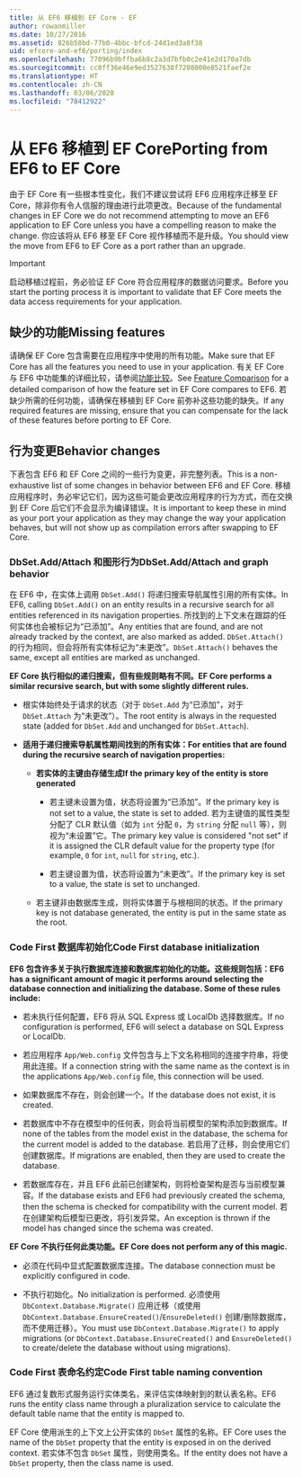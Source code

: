 ```yaml
---
title: 从 EF6 移植到 EF Core - EF
author: rowanmiller
ms.date: 10/27/2016
ms.assetid: 826b58bd-77b0-4bbc-bfcd-24d1ed3a8f38
uid: efcore-and-ef6/porting/index
ms.openlocfilehash: 77096b9bffba6b8c2a3d7bfb0c2e41e2d170a7db
ms.sourcegitcommit: cc0ff36e46e9ed3527638f7208000e8521faef2e
ms.translationtype: HT
ms.contentlocale: zh-CN
ms.lasthandoff: 03/06/2020
ms.locfileid: "78412922"
---
```

# <a name="porting-from-ef6-to-ef-core"></a><span data-ttu-id="c7db6-102">从 EF6 移植到 EF Core</span><span class="sxs-lookup"><span data-stu-id="c7db6-102">Porting from EF6 to EF Core</span></span>

<span data-ttu-id="c7db6-103">由于 EF Core 有一些根本性变化，我们不建议尝试将 EF6 应用程序迁移至 EF Core，除非你有令人信服的理由进行此项更改。</span><span class="sxs-lookup"><span data-stu-id="c7db6-103">Because of the fundamental changes in EF Core we do not recommend attempting to move an EF6 application to EF Core unless you have a compelling reason to make the change.</span></span>
<span data-ttu-id="c7db6-104">你应该将从 EF6 移至 EF Core 视作移植而不是升级。</span><span class="sxs-lookup"><span data-stu-id="c7db6-104">You should view the move from EF6 to EF Core as a port rather than an upgrade.</span></span>

> [!IMPORTANT]
> <span data-ttu-id="c7db6-105">启动移植过程前，务必验证 EF Core 符合应用程序的数据访问要求。</span><span class="sxs-lookup"><span data-stu-id="c7db6-105">Before you start the porting process it is important to validate that EF Core meets the data access requirements for your application.</span></span>

## <a name="missing-features"></a><span data-ttu-id="c7db6-106">缺少的功能</span><span class="sxs-lookup"><span data-stu-id="c7db6-106">Missing features</span></span>

<span data-ttu-id="c7db6-107">请确保 EF Core 包含需要在应用程序中使用的所有功能。</span><span class="sxs-lookup"><span data-stu-id="c7db6-107">Make sure that EF Core has all the features you need to use in your application.</span></span> <span data-ttu-id="c7db6-108">有关 EF Core 与 EF6 中功能集的详细比较，请参阅[功能比较](xref:efcore-and-ef6/index)。</span><span class="sxs-lookup"><span data-stu-id="c7db6-108">See [Feature Comparison](xref:efcore-and-ef6/index) for a detailed comparison of how the feature set in EF Core compares to EF6.</span></span> <span data-ttu-id="c7db6-109">若缺少所需的任何功能，请确保在移植到 EF Core 前弥补这些功能的缺失。</span><span class="sxs-lookup"><span data-stu-id="c7db6-109">If any required features are missing, ensure that you can compensate for the lack of these features before porting to EF Core.</span></span>

## <a name="behavior-changes"></a><span data-ttu-id="c7db6-110">行为变更</span><span class="sxs-lookup"><span data-stu-id="c7db6-110">Behavior changes</span></span>

<span data-ttu-id="c7db6-111">下表包含 EF6 和 EF Core 之间的一些行为变更，非完整列表。</span><span class="sxs-lookup"><span data-stu-id="c7db6-111">This is a non-exhaustive list of some changes in behavior between EF6 and EF Core.</span></span> <span data-ttu-id="c7db6-112">移植应用程序时，务必牢记它们，因为这些可能会更改应用程序的行为方式，而在交换到 EF Core 后它们不会显示为编译错误。</span><span class="sxs-lookup"><span data-stu-id="c7db6-112">It is important to keep these in mind as your port your application as they may change the way your application behaves, but will not show up as compilation errors after swapping to EF Core.</span></span>

### <a name="dbsetaddattach-and-graph-behavior"></a><span data-ttu-id="c7db6-113">DbSet.Add/Attach 和图形行为</span><span class="sxs-lookup"><span data-stu-id="c7db6-113">DbSet.Add/Attach and graph behavior</span></span>

<span data-ttu-id="c7db6-114">在 EF6 中，在实体上调用 `DbSet.Add()` 将递归搜索导航属性引用的所有实体。</span><span class="sxs-lookup"><span data-stu-id="c7db6-114">In EF6, calling `DbSet.Add()` on an entity results in a recursive search for all entities referenced in its navigation properties.</span></span> <span data-ttu-id="c7db6-115">所找到的上下文未在跟踪的任何实体也会被标记为“已添加”。</span><span class="sxs-lookup"><span data-stu-id="c7db6-115">Any entities that are found, and are not already tracked by the context, are also marked as added.</span></span> <span data-ttu-id="c7db6-116">`DbSet.Attach()` 的行为相同，但会将所有实体标记为“未更改”。</span><span class="sxs-lookup"><span data-stu-id="c7db6-116">`DbSet.Attach()` behaves the same, except all entities are marked as unchanged.</span></span>

<span data-ttu-id="c7db6-117">**EF Core 执行相似的递归搜索，但有些规则略有不同。**</span><span class="sxs-lookup"><span data-stu-id="c7db6-117">**EF Core performs a similar recursive search, but with some slightly different rules.**</span></span>

*  <span data-ttu-id="c7db6-118">根实体始终处于请求的状态（对于 `DbSet.Add` 为“已添加”，对于 `DbSet.Attach` 为“未更改”）。</span><span class="sxs-lookup"><span data-stu-id="c7db6-118">The root entity is always in the requested state (added for `DbSet.Add` and unchanged for `DbSet.Attach`).</span></span>

*  <span data-ttu-id="c7db6-119">**适用于递归搜索导航属性期间找到的所有实体：**</span><span class="sxs-lookup"><span data-stu-id="c7db6-119">**For entities that are found during the recursive search of navigation properties:**</span></span>

    *  <span data-ttu-id="c7db6-120">**若实体的主键由存储生成**</span><span class="sxs-lookup"><span data-stu-id="c7db6-120">**If the primary key of the entity is store generated**</span></span>

        * <span data-ttu-id="c7db6-121">若主键未设置为值，状态将设置为“已添加”。</span><span class="sxs-lookup"><span data-stu-id="c7db6-121">If the primary key is not set to a value, the state is set to added.</span></span> <span data-ttu-id="c7db6-122">若为主键值的属性类型分配了 CLR 默认值（如为 `int` 分配 `0`，为 `string` 分配 `null` 等），则视为“未设置”它。</span><span class="sxs-lookup"><span data-stu-id="c7db6-122">The primary key value is considered "not set" if it is assigned the CLR default value for the property type (for example, `0` for `int`, `null` for `string`, etc.).</span></span>

        * <span data-ttu-id="c7db6-123">若主键设置为值，状态将设置为“未更改”。</span><span class="sxs-lookup"><span data-stu-id="c7db6-123">If the primary key is set to a value, the state is set to unchanged.</span></span>

    *  <span data-ttu-id="c7db6-124">若主键非由数据库生成，则将实体置于与根相同的状态。</span><span class="sxs-lookup"><span data-stu-id="c7db6-124">If the primary key is not database generated, the entity is put in the same state as the root.</span></span>

### <a name="code-first-database-initialization"></a><span data-ttu-id="c7db6-125">Code First 数据库初始化</span><span class="sxs-lookup"><span data-stu-id="c7db6-125">Code First database initialization</span></span>

<span data-ttu-id="c7db6-126">**EF6 包含许多关于执行数据库连接和数据库初始化的功能。这些规则包括：**</span><span class="sxs-lookup"><span data-stu-id="c7db6-126">**EF6 has a significant amount of magic it performs around selecting the database connection and initializing the database. Some of these rules include:**</span></span>

* <span data-ttu-id="c7db6-127">若未执行任何配置，EF6 将从 SQL Express 或 LocalDb 选择数据库。</span><span class="sxs-lookup"><span data-stu-id="c7db6-127">If no configuration is performed, EF6 will select a database on SQL Express or LocalDb.</span></span>

* <span data-ttu-id="c7db6-128">若应用程序 `App/Web.config` 文件包含与上下文名称相同的连接字符串，将使用此连接。</span><span class="sxs-lookup"><span data-stu-id="c7db6-128">If a connection string with the same name as the context is in the applications `App/Web.config` file, this connection will be used.</span></span>

* <span data-ttu-id="c7db6-129">如果数据库不存在，则会创建一个。</span><span class="sxs-lookup"><span data-stu-id="c7db6-129">If the database does not exist, it is created.</span></span>

* <span data-ttu-id="c7db6-130">若数据库中不存在模型中的任何表，则会将当前模型的架构添加到数据库。</span><span class="sxs-lookup"><span data-stu-id="c7db6-130">If none of the tables from the model exist in the database, the schema for the current model is added to the database.</span></span> <span data-ttu-id="c7db6-131">若启用了迁移，则会使用它们创建数据库。</span><span class="sxs-lookup"><span data-stu-id="c7db6-131">If migrations are enabled, then they are used to create the database.</span></span>

* <span data-ttu-id="c7db6-132">若数据库存在，并且 EF6 此前已创建架构，则将检查架构是否与当前模型兼容。</span><span class="sxs-lookup"><span data-stu-id="c7db6-132">If the database exists and EF6 had previously created the schema, then the schema is checked for compatibility with the current model.</span></span> <span data-ttu-id="c7db6-133">若在创建架构后模型已更改，将引发异常。</span><span class="sxs-lookup"><span data-stu-id="c7db6-133">An exception is thrown if the model has changed since the schema was created.</span></span>

<span data-ttu-id="c7db6-134">**EF Core 不执行任何此类功能。**</span><span class="sxs-lookup"><span data-stu-id="c7db6-134">**EF Core does not perform any of this magic.**</span></span>

* <span data-ttu-id="c7db6-135">必须在代码中显式配置数据库连接。</span><span class="sxs-lookup"><span data-stu-id="c7db6-135">The database connection must be explicitly configured in code.</span></span>

* <span data-ttu-id="c7db6-136">不执行初始化。</span><span class="sxs-lookup"><span data-stu-id="c7db6-136">No initialization is performed.</span></span> <span data-ttu-id="c7db6-137">必须使用 `DbContext.Database.Migrate()` 应用迁移（或使用 `DbContext.Database.EnsureCreated()`/`EnsureDeleted()` 创建/删除数据库，而不使用迁移）。</span><span class="sxs-lookup"><span data-stu-id="c7db6-137">You must use `DbContext.Database.Migrate()` to apply migrations (or `DbContext.Database.EnsureCreated()` and `EnsureDeleted()` to create/delete the database without using migrations).</span></span>

### <a name="code-first-table-naming-convention"></a><span data-ttu-id="c7db6-138">Code First 表命名约定</span><span class="sxs-lookup"><span data-stu-id="c7db6-138">Code First table naming convention</span></span>

<span data-ttu-id="c7db6-139">EF6 通过复数形式服务运行实体类名，来评估实体映射到的默认表名称。</span><span class="sxs-lookup"><span data-stu-id="c7db6-139">EF6 runs the entity class name through a pluralization service to calculate the default table name that the entity is mapped to.</span></span>

<span data-ttu-id="c7db6-140">EF Core 使用派生的上下文上公开实体的 `DbSet` 属性的名称。</span><span class="sxs-lookup"><span data-stu-id="c7db6-140">EF Core uses the name of the `DbSet` property that the entity is exposed in on the derived context.</span></span> <span data-ttu-id="c7db6-141">若实体不包含 `DbSet` 属性，则使用类名。</span><span class="sxs-lookup"><span data-stu-id="c7db6-141">If the entity does not have a `DbSet` property, then the class name is used.</span></span>
